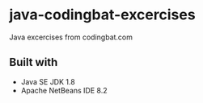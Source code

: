 # java-codingbat-excercises
Java excercises from codingbat.com

## Built with

 - Java SE JDK 1.8
 - Apache NetBeans IDE 8.2
 
